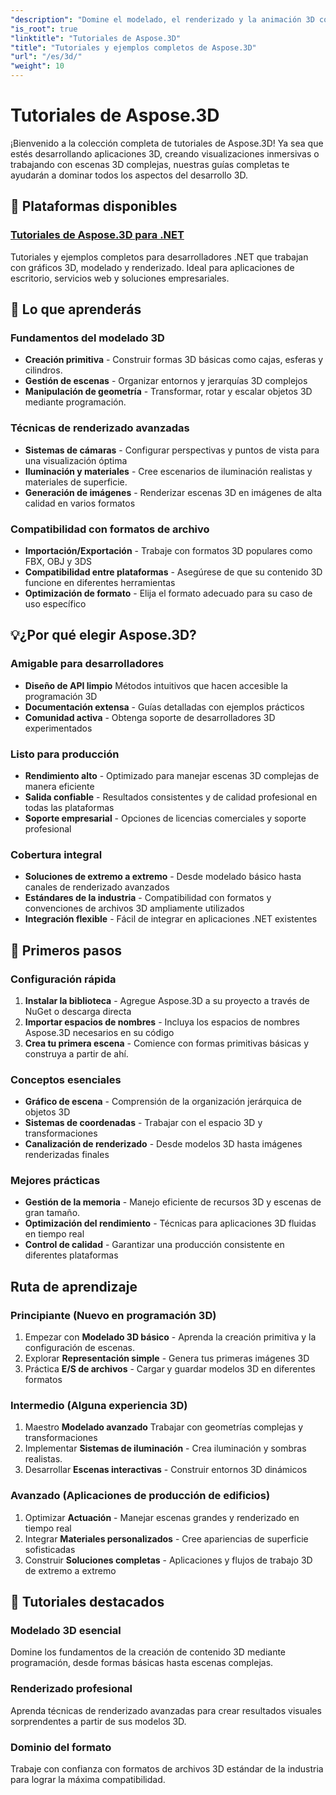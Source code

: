 ```yaml
---
"description": "Domine el modelado, el renderizado y la animación 3D con tutoriales completos de Aspose.3D. Desde modelado básico hasta técnicas avanzadas de renderizado."
"is_root": true
"linktitle": "Tutoriales de Aspose.3D"
"title": "Tutoriales y ejemplos completos de Aspose.3D"
"url": "/es/3d/"
"weight": 10
---
```


# Tutoriales de Aspose.3D

¡Bienvenido a la colección completa de tutoriales de Aspose.3D! Ya sea que estés desarrollando aplicaciones 3D, creando visualizaciones inmersivas o trabajando con escenas 3D complejas, nuestras guías completas te ayudarán a dominar todos los aspectos del desarrollo 3D.

## 🎯 Plataformas disponibles

### [Tutoriales de Aspose.3D para .NET](./net/)
Tutoriales y ejemplos completos para desarrolladores .NET que trabajan con gráficos 3D, modelado y renderizado. Ideal para aplicaciones de escritorio, servicios web y soluciones empresariales.

## 🚀 Lo que aprenderás

### **Fundamentos del modelado 3D**
- **Creación primitiva** - Construir formas 3D básicas como cajas, esferas y cilindros.
- **Gestión de escenas** - Organizar entornos y jerarquías 3D complejos  
- **Manipulación de geometría** - Transformar, rotar y escalar objetos 3D mediante programación.

### **Técnicas de renderizado avanzadas**
- **Sistemas de cámaras** - Configurar perspectivas y puntos de vista para una visualización óptima
- **Iluminación y materiales** - Cree escenarios de iluminación realistas y materiales de superficie.
- **Generación de imágenes** - Renderizar escenas 3D en imágenes de alta calidad en varios formatos

### **Compatibilidad con formatos de archivo**
- **Importación/Exportación** - Trabaje con formatos 3D populares como FBX, OBJ y 3DS
- **Compatibilidad entre plataformas** - Asegúrese de que su contenido 3D funcione en diferentes herramientas
- **Optimización de formato** - Elija el formato adecuado para su caso de uso específico

## 💡¿Por qué elegir Aspose.3D?

### **Amigable para desarrolladores**
- **Diseño de API limpio** Métodos intuitivos que hacen accesible la programación 3D
- **Documentación extensa** - Guías detalladas con ejemplos prácticos
- **Comunidad activa** - Obtenga soporte de desarrolladores 3D experimentados

### **Listo para producción**
- **Rendimiento alto** - Optimizado para manejar escenas 3D complejas de manera eficiente
- **Salida confiable** - Resultados consistentes y de calidad profesional en todas las plataformas
- **Soporte empresarial** - Opciones de licencias comerciales y soporte profesional

### **Cobertura integral**
- **Soluciones de extremo a extremo** - Desde modelado básico hasta canales de renderizado avanzados
- **Estándares de la industria** - Compatibilidad con formatos y convenciones de archivos 3D ampliamente utilizados
- **Integración flexible** - Fácil de integrar en aplicaciones .NET existentes

## 🔧 Primeros pasos

### **Configuración rápida**
1. **Instalar la biblioteca** - Agregue Aspose.3D a su proyecto a través de NuGet o descarga directa
2. **Importar espacios de nombres** - Incluya los espacios de nombres Aspose.3D necesarios en su código
3. **Crea tu primera escena** - Comience con formas primitivas básicas y construya a partir de ahí.

### **Conceptos esenciales**
- **Gráfico de escena** - Comprensión de la organización jerárquica de objetos 3D
- **Sistemas de coordenadas** - Trabajar con el espacio 3D y transformaciones
- **Canalización de renderizado** - Desde modelos 3D hasta imágenes renderizadas finales

### **Mejores prácticas**
- **Gestión de la memoria** - Manejo eficiente de recursos 3D y escenas de gran tamaño.
- **Optimización del rendimiento** - Técnicas para aplicaciones 3D fluidas en tiempo real
- **Control de calidad** - Garantizar una producción consistente en diferentes plataformas

## Ruta de aprendizaje

### **Principiante** (Nuevo en programación 3D)
1. Empezar con **Modelado 3D básico** - Aprenda la creación primitiva y la configuración de escenas.
2. Explorar **Representación simple** - Genera tus primeras imágenes 3D
3. Práctica **E/S de archivos** - Cargar y guardar modelos 3D en diferentes formatos

### **Intermedio** (Alguna experiencia 3D)
1. Maestro **Modelado avanzado** Trabajar con geometrías complejas y transformaciones
2. Implementar **Sistemas de iluminación** - Crea iluminación y sombras realistas.
3. Desarrollar **Escenas interactivas** - Construir entornos 3D dinámicos

### **Avanzado** (Aplicaciones de producción de edificios)
1. Optimizar **Actuación** - Manejar escenas grandes y renderizado en tiempo real
2. Integrar **Materiales personalizados** - Cree apariencias de superficie sofisticadas
3. Construir **Soluciones completas** - Aplicaciones y flujos de trabajo 3D de extremo a extremo

## 🌟 Tutoriales destacados

### **Modelado 3D esencial**
Domine los fundamentos de la creación de contenido 3D mediante programación, desde formas básicas hasta escenas complejas.

### **Renderizado profesional**
Aprenda técnicas de renderizado avanzadas para crear resultados visuales sorprendentes a partir de sus modelos 3D.

### **Dominio del formato**
Trabaje con confianza con formatos de archivos 3D estándar de la industria para lograr la máxima compatibilidad.